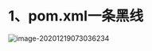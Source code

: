 # 1、pom.xml一条黑线  

![image-20201219073036234](https://gitee.com/sheep-are-flying-in-the-sky/my-picture/raw/master/picture5/image-20201219073036234.png)